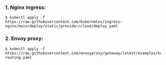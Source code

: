 ### 1. Nginx ingress:
```shell
$ kubectl apply -f https://raw.githubusercontent.com/kubernetes/ingress-nginx/main/deploy/static/provider/cloud/deploy.yaml
```
### 2. Envoy proxy:
```shell
$ kubectl apply -f https://raw.githubusercontent.com/envoyproxy/gateway/latest/examples/kubernetes/grpc-routing.yaml
```